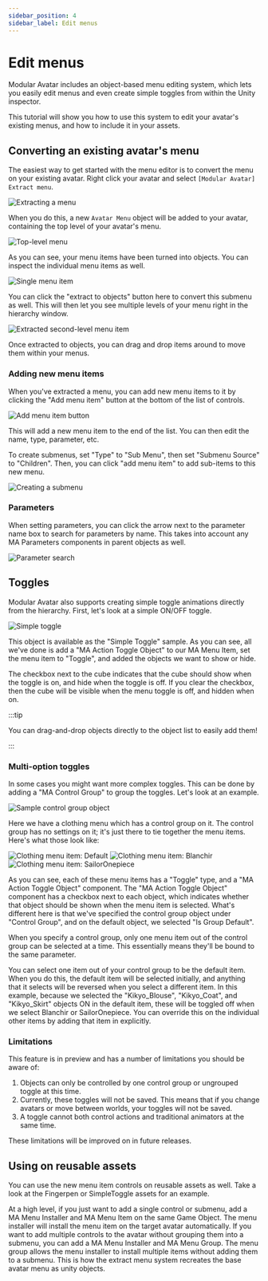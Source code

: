 ```yaml
---
sidebar_position: 4
sidebar_label: Edit menus
---
```


# Edit menus

Modular Avatar includes an object-based menu editing system, which lets you easily edit menus and even create simple toggles from within the Unity inspector.

This tutorial will show you how to use this system to edit your avatar's existing menus, and how to include it in your assets.

## Converting an existing avatar's menu

The easiest way to get started with the menu editor is to convert the menu on your existing avatar. Right click your avatar and select `[Modular Avatar] Extract menu`.

![Extracting a menu](extract-menu.png)

When you do this, a new `Avatar Menu` object will be added to your avatar, containing the top level of your avatar's menu.

![Top-level menu](menu-toplevel.png)

As you can see, your menu items have been turned into objects. You can inspect the individual menu items as well.

![Single menu item](menuitem-single.png)

You can click the "extract to objects" button here to convert this submenu as well. This will then let you see multiple levels
of your menu right in the hierarchy window.

![Extracted second-level menu item](second-level-extract.png)

Once extracted to objects, you can drag and drop items around to move them within your menus.

### Adding new menu items

When you've extracted a menu, you can add new menu items to it by clicking the "Add menu item" button at the bottom of the list of controls.

![Add menu item button](add-menu-item-button.png)

This will add a new menu item to the end of the list. You can then edit the name, type, parameter, etc.

To create submenus, set "Type" to "Sub Menu", then set "Submenu Source" to "Children". Then, you can click "add menu item" to add sub-items to this new menu.

![Creating a submenu](new-submenu-item.png)

### Parameters

When setting parameters, you can click the arrow next to the parameter name box to search for parameters by name. This takes into account any MA Parameters components in parent objects as well.

![Parameter search](param-search.png)

## Toggles

Modular Avatar also supports creating simple toggle animations directly from the hierarchy. First, let's look at a simple ON/OFF toggle.

![Simple toggle](simple-toggle.png)

This object is available as the "Simple Toggle" sample. As you can see, all we've done is add a "MA Action Toggle Object" to our MA Menu Item, set the menu item to "Toggle", and added the objects we want to show or hide.

The checkbox next to the cube indicates that the cube should show when the toggle is on, and hide when the toggle is off. If you clear the checkbox, then the cube will be visible when the menu toggle is off, and hidden when on.

:::tip

You can drag-and-drop objects directly to the object list to easily add them!

:::

### Multi-option toggles

In some cases you might want more complex toggles. This can be done by adding a "MA Control Group" to group the toggles. Let's look at an example.

![Sample control group object](control-group.png)

Here we have a clothing menu which has a control group on it. The control group has no settings on it; it's just there to tie together the menu items. Here's what those look like:

![Clothing menu item: Default](clothes-0.png)
![Clothing menu item: Blanchir](clothes-1.png)
![Clothing menu item: SailorOnepiece](clothes-2.png)

As you can see, each of these menu items has a "Toggle" type, and a "MA Action Toggle Object" component. The "MA Action Toggle Object" component has a checkbox next to each object, which indicates whether that object should be shown when the menu item is selected.
What's different here is that we've specified the control group object under "Control Group", and on the default object, we selected "Is Group Default".

When you specify a control group, only one menu item out of the control group can be selected at a time. This essentially means they'll be bound to the same parameter.

You can select one item out of your control group to be the default item. When you do this, the default item will be selected initially, and anything that it selects will be reversed when you select a different item. In this example, because we selected the "Kikyo_Blouse", "Kikyo_Coat", and "Kikyo_Skirt" objects ON in the default item, these will be toggled off when we select Blanchir or SailorOnepiece. You can override this on the individual other items by adding that item in explicitly.

### Limitations

This feature is in preview and has a number of limitations you should be aware of:

1. Objects can only be controlled by one control group or ungrouped toggle at this time.
2. Currently, these toggles will not be saved. This means that if you change avatars or move between worlds, your toggles will not be saved.
3. A toggle cannot both control actions and traditional animators at the same time.

These limitations will be improved on in future releases.

## Using on reusable assets

You can use the new menu item controls on reusable assets as well. Take a look at the Fingerpen or SimpleToggle assets for an example.

At a high level, if you just want to add a single control or submenu, add a MA Menu Installer and MA Menu Item on the same Game Object. The menu installer will install the menu item on the target avatar automatically.
If you want to add multiple controls to the avatar without grouping them into a submenu, you can add a MA Menu Installer and MA Menu Group. The menu group allows the menu installer to install multiple items without adding them to a submenu. This is how the extract menu system recreates the base avatar menu as unity objects. 